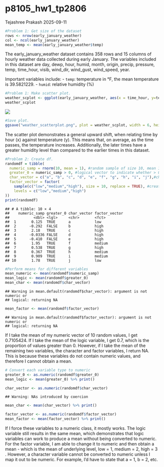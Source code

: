 p8105_hw1_tp2806
================
Tejashree Prakash
2025-09-11

``` r
#Problem 1: Get size of the dataset
rows <- nrow(early_january_weather)
col <- ncol(early_january_weather)
mean_temp <- mean(early_january_weather$temp)
```

The early_january_weather dataset contains 358 rows and 15 columns of
hourly weather data collected during early January. The variables
included in this dataset are day, dewp, hour, humid, month, origin,
precip, pressure, temp, time_hour, visib, wind_dir, wind_gust,
wind_speed, year.

Important variables include: - `temp`: temperature in °F, the mean
temperature is 39.5821229. - `humid`: relative humidity (%)

``` r
#Problem 1: Make scatter plot. 
weather_scplot <- ggplot(early_january_weather, aes(x = time_hour, y=temp, colour = humid)) + geom_point()
weather_scplot
```

![](p8105_hw1_tp2806_files/figure-gfm/unnamed-chunk-2-1.png)<!-- -->

``` r
#Save plot. 
ggsave("weather_scatterplot.png", plot = weather_scplot, width = 6, height = 4, dpi = 300)
```

The scatter plot demonstrates a general upward shift, when relating time
by hour (x) against temperature (y). This means that, on average, as the
time passes, the temperature increases. Additionally, the later times
have a greater humidity level than compared to the earlier times in this
dataset.

``` r
#Problem 2: Create df. 
randomdf = tibble(
  numeric_samp = rnorm(10, mean = 1), #random sample of size 10, mean 1 
  greater_0 = numeric_samp > 0, #logical vector to indicate whether > 0 (TRUE/FALSE)
  char_vector = c("a", "b", "c", "d", "e", "f", "g", "h", "i", "j"),#character vector of length 10
  factor_vector = factor(
    sample(c("low","medium","high"), size = 10, replace = TRUE), #create three levels 
    levels = c("low","medium","high")
))
print(randomdf)
```

    ## # A tibble: 10 × 4
    ##    numeric_samp greater_0 char_vector factor_vector
    ##           <dbl> <lgl>     <chr>       <fct>        
    ##  1       0.125  TRUE      a           low          
    ##  2      -0.292  FALSE     b           high         
    ##  3       2.18   TRUE      c           high         
    ##  4      -0.0336 FALSE     d           high         
    ##  5      -0.410  FALSE     e           high         
    ##  6       1.95   TRUE      f           medium       
    ##  7       0.538  TRUE      g           high         
    ##  8       0.367  TRUE      h           medium       
    ##  9       0.909  TRUE      i           medium       
    ## 10       1.78   TRUE      j           low

``` r
#Perform means for different variables
mean_numeric <- mean(randomdf$numeric_samp)
mean_logic <- mean(randomdf$greater_0)
mean_char <- mean(randomdf$char_vector)
```

    ## Warning in mean.default(randomdf$char_vector): argument is not numeric or
    ## logical: returning NA

``` r
mean_factor <- mean(randomdf$factor_vector)
```

    ## Warning in mean.default(randomdf$factor_vector): argument is not numeric or
    ## logical: returning NA

If I take the mean of my numeric vector of 10 random values, I get
0.7105424. If I take the mean of the logic variable, I get 0.7, which is
the proportion of values greater than 0. However, if I take the mean of
the remaining two variables, the character and factor variables, I
return NA. This is because these variables do not contain numeric
values, and therefore I cannot obtain a mean.

``` r
# Convert each variable type to numeric 
greater_0 <- as.numeric(randomdf$greater_0)
mean_logic <- mean(greater_0) %>% print()

char_vector <- as.numeric(randomdf$char_vector)   
```

    ## Warning: NAs introduced by coercion

``` r
mean_char <- mean(char_vector) %>% print()

factor_vector <- as.numeric(randomdf$factor_vector)
mean_factor <- mean(factor_vector) %>% print()
```

If I force these variables to a numeric class, it mostly works. The
logic variable still results in the same mean, which demonstrates that
logic variables can work to produce a mean without being converted to
numeric. For the factor variable, I am able to change it to numeric and
then obtain a mean - which is the mean of underlying level, low = 1,
medium = 2, high = 3 . However, a character variable cannot be converted
to numeric unless I map it out to be numeric. For example, I’d have to
state that a = 1, b = 2, etc.
